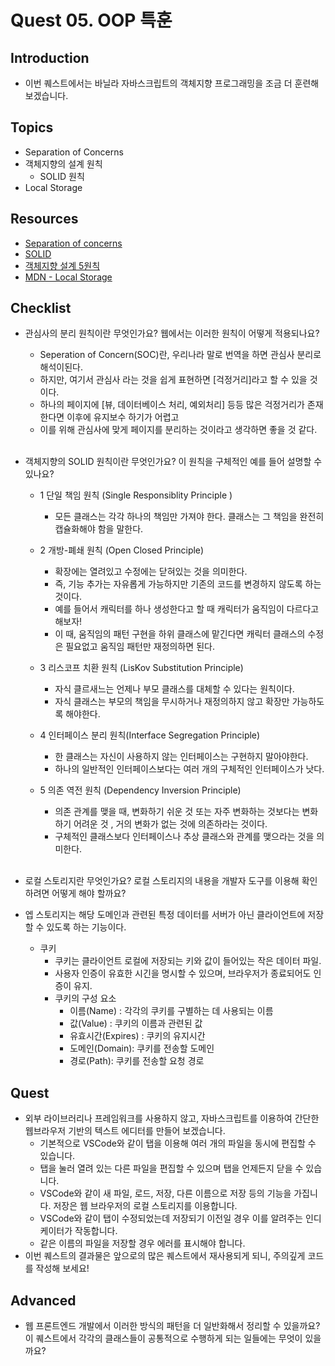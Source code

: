 # Quest 05. OOP 특훈

## Introduction

- 이번 퀘스트에서는 바닐라 자바스크립트의 객체지향 프로그래밍을 조금 더 훈련해 보겠습니다.

## Topics

- Separation of Concerns
- 객체지향의 설계 원칙
  - SOLID 원칙
- Local Storage

## Resources

- [Separation of concerns](https://jonbellah.com/articles/separation-of-concerns/)
- [SOLID](https://en.wikipedia.org/wiki/SOLID)
- [객체지향 설계 5원칙](https://webdoli.tistory.com/210)
- [MDN - Local Storage](https://developer.mozilla.org/ko/docs/Web/API/Window/localStorage)

## Checklist

- 관심사의 분리 원칙이란 무엇인가요? 웹에서는 이러한 원칙이 어떻게 적용되나요?
  - Seperation of Concern(SOC)란, 우리나라 말로 번역을 하면 관심사 분리로 해석이된다.
  - 하지만, 여기서 관심사 라는 것을 쉽게 표현하면 [걱정거리]라고 할 수 있을 것이다.
  - 하나의 페이지에 [뷰, 데이터베이스 처리, 예외처리] 등등 많은 걱정거리가 존재한다면 이후에 유지보수 하기가 어렵고
  - 이를 위해 관심사에 맞게 페이지를 분리하는 것이라고 생각하면 좋을 것 같다.
    <br><br>
- 객체지향의 SOLID 원칙이란 무엇인가요? 이 원칙을 구체적인 예를 들어 설명할 수 있나요?

  - 1 단일 책임 원칙 (Single Responsiblity Principle )

    - 모든 클래스는 각각 하나의 책임만 가져야 한다. 클래스는 그 책임을 완전히 캡슐화해야 함을 말한다.

  - 2 개방-폐쇄 원칙 (Open Closed Principle)

    - 확장에는 열려있고 수정에는 닫혀있는 것을 의미한다.
    - 즉, 기능 추가는 자유롭게 가능하지만 기존의 코드를 변경하지 않도록 하는 것이다.
    - 예를 들어서 캐릭터를 하나 생성한다고 할 때 캐릭터가 움직임이 다르다고 해보자!
    - 이 때, 움직임의 패턴 구현을 하위 클래스에 맡긴다면 캐릭터 클래스의 수정은 필요없고 움직임 패턴만 재정의하면 된다.

  - 3 리스코프 치환 원칙 (LisKov Substitution Principle)

    - 자식 클르새느는 언제나 부모 클래스를 대체할 수 있다는 원칙이다.
    - 자식 클래스는 부모의 책임을 무시하거나 재정의하지 않고 확장만 가능하도록 해야한다.

  - 4 인터페이스 분리 원칙(Interface Segregation Principle)

    - 한 클래스는 자신이 사용하지 않는 인터페이스는 구현하지 말아야한다.
    - 하나의 일반적인 인터페이스보다는 여러 개의 구체적인 인터페이스가 낫다.

  - 5 의존 역전 원칙 (Dependency Inversion Principle)

    - 의존 관계를 맺을 때, 변화하기 쉬운 것 또는 자주 변화하는 것보다는 변화하기 어려운 것 , 거의 변화가 없는 것에 의존하라는 것이다.
    - 구체적인 클래스보다 인터페이스나 추상 클래스와 관계를 맺으라는 것을 의미한다.

    <br>

- 로컬 스토리지란 무엇인가요? 로컬 스토리지의 내용을 개발자 도구를 이용해 확인하려면 어떻게 해야 할까요?
- 엡 스토리지는 해당 도메인과 관련된 특정 데이터를 서버가 아닌 클라이언트에 저장할 수 있도록 하는 기능이다.

  - 쿠키
    - 쿠키는 클라이언트 로컬에 저장되는 키와 값이 들어있는 작은 데이터 파일.
    - 사용자 인증이 유효한 시긴을 명시할 수 있으며, 브라우저가 종료되어도 인증이 유지.
    - 쿠키의 구성 요소
      - 이름(Name) : 각각의 쿠키를 구별하는 데 사용되는 이름
      - 값(Value) : 쿠키의 이름과 관련된 값
      - 유효시간(Expires) : 쿠키의 유지시간
      - 도메인(Domain): 쿠키를 전송할 도메인
      - 경로(Path): 쿠키를 전송할 요청 경로

## Quest

- 외부 라이브러리나 프레임워크를 사용하지 않고, 자바스크립트를 이용하여 간단한 웹브라우저 기반의 텍스트 에디터를 만들어 보겠습니다.
  - 기본적으로 VSCode와 같이 탭을 이용해 여러 개의 파일을 동시에 편집할 수 있습니다.
  - 탭을 눌러 열려 있는 다른 파일을 편집할 수 있으며 탭을 언제든지 닫을 수 있습니다.
  - VSCode와 같이 새 파일, 로드, 저장, 다른 이름으로 저장 등의 기능을 가집니다. 저장은 웹 브라우저의 로컬 스토리지를 이용합니다.
  - VSCode와 같이 탭이 수정되었는데 저장되기 이전일 경우 이를 알려주는 인디케이터가 작동합니다.
  - 같은 이름의 파일을 저장할 경우 에러를 표시해야 합니다.
- 이번 퀘스트의 결과물은 앞으로의 많은 퀘스트에서 재사용되게 되니, 주의깊게 코드를 작성해 보세요!

## Advanced

- 웹 프론트엔드 개발에서 이러한 방식의 패턴을 더 일반화해서 정리할 수 있을까요? 이 퀘스트에서 각각의 클래스들이 공통적으로 수행하게 되는 일들에는 무엇이 있을까요?
